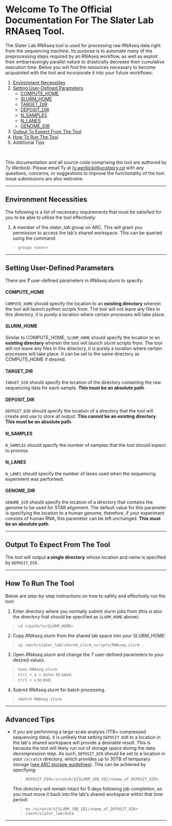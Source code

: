 # Welcome To The Official Documentation For The Slater Lab RNAseq Tool.

The Slater Lab RNAseq tool is used for processing raw RNAseq data right from the sequencing machine. Its purpose is to automate many of the preprocessing steps required by an RNAseq workflow, as well as exploit their embarrassingly parallel nature to drastically decrease their cumulative execution time. Below you will find the resources necessary to become acquainted with the tool and incorporate it into your future workflows:

1. [Environment Necessities](#environment-necessities)
2. [Setting User-Defined Parameters](#setting-user-defined-parameters)
    * [COMPUTE_HOME](#compute_home)
    * [SLURM_HOME](#slurm_home)
    * [TARGET_DIR](#target_dir)
    * [DEPOSIT_DIR](#deposit_dir)
    * [N_SAMPLES](#n_samples)
    * [N_LANES](#n_lanes)
    * [GENOME_DIR](#genome_dir)
3. [Output To Expect From The Tool](#output-to-expect-from-the-tool)
4. [How To Run The Tool](#how-to-run-the-tool)
5. Additional Tips

<br/>

This documentation and all source code comprising the tool are authored by *Ty Werbicki*. Please email Ty at *ty.werbicki@ucalgary.ca* with any questions, concerns, or suggestions to improve the functionality of the tool. Issue submissions are also welcome.

---

## Environment Necessities

The following is a list of necessary requirements that must be satisfied for you to be able to utilize the tool effectively:

1. A member of the *slater_lab* group on ARC. This will grant you permission to access the lab's shared workspace. This can be queried using the command: <br/>
> `groups <user>`

---

## Setting User-Defined Parameters

There are **_7_** user-defined parameters in *RNAseq.slurm* to specify:

#### COMPUTE_HOME

`COMPUTE_HOME` should specify the location to an **existing directory** wherein the tool will launch *python* scripts from. The tool will not leave any files in this directory, it is purely a location where certain processes will take place.

#### SLURM_HOME

Similar to COMPUTE_HOME, `SLURM_HOME` should specify the location to an **existing directory** wherein the tool will launch *slurm* scripts from. The tool will not leave any files in this directory, it is purely a location where certain processes will take place. It can be set to the same directory as COMPUTE_HOME if desired.

#### TARGET_DIR

`TARGET_DIR` should specify the location of the directory containing the raw sequencing data for each sample. **This must be an absolute path**.

#### DEPOSIT_DIR

`DEPOSIT_DIR` should specify the location of a directory that the tool will create and use to store all output. **This cannot be an existing directory**. **This must be an absolute path**.

#### N_SAMPLES

`N_SAMPLES` should specify the number of samples that the tool should expect to process.

#### N_LANES

`N_LANES` should specify the number of lanes used when the sequencing experiment was performed.

#### GENOME_DIR

`GENOME_DIR` should specify the location of a directory that contains the genome to be used for STAR alignment. The default value for this parameter is specifying the location to a human genome, therefore, if your experiment consists of human RNA, this parameter can be left unchanged. **This must be an absolute path**.

---

## Output To Expect From The Tool

The tool will output **a single directory** whose location and name is specified by `DEPOSIT_DIR`.

---

## How To Run The Tool

Below are step-by-step instructions on how to safely and effectively run the tool:

1. Enter directory where you normally submit slurm jobs from (this is also the directory that should be specified as `SLURM_HOME` above):
> `cd </path/to/SLURM_HOME>`
2. Copy *RNAseq.slurm* from the shared lab space into your SLURM_HOME:
> `cp /work/slater_lab/shared_slurm_scripts/RNAseq.slurm .`
3. Open *RNAseq.slurm* and change the 7 user-defined parameters to your desired values.
> `nano RNAseq.slurm` <br/>
> `Ctrl + o > Enter` to save. <br/>
> `Ctrl + x` to exit.
4. Submit *RNAseq.slurm* for batch processing.
> `sbatch RNAseq.slurm`

---

## Advanced Tips

* If you are performing a large-scale analysis (1TB+ compressed sequencing data), it is unlikely that setting `DEPOSIT_DIR` to a location in the lab's shared workspace will provide a desirable result. This is because the tool will likely run out of storage space during the data decompression step. As such, `DEPOSIT_DIR` should be set to a location in your `/scratch` directory, which provides up to 30TB of temporary storage ([see ARC storage guidelines][1]). This can be achieved by specifying:
    
    > `DEPOSIT_DIR=/scratch/${SLURM_JOB_ID}/<name_of_DEPOSIT_DIR>` 
    
    This directory will remain intact for 5 days following job completion, so you must move it back into the lab's shared workspace within that time period:
    
    > `mv /scratch/${SLURM_JOB_ID}/<name_of_DEPOSIT_DIR> /work/slater_lab/data`

---

[1]: https://rcs.ucalgary.ca/ARC_Cluster_Guide#ARC_Cluster_Storage
